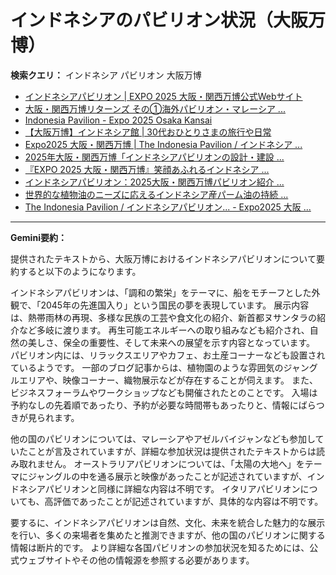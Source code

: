 # インドネシアのパビリオン状況（大阪万博）

**検索クエリ：** インドネシア パビリオン 大阪万博

- [インドネシアパビリオン | EXPO 2025 大阪・関西万博公式Webサイト](https://www.expo2025.or.jp/official-participant/indonesia/)
- [大阪・関西万博リターンズ その①海外パビリオン・マレーシア ...](https://ameblo.jp/mamehana0705/entry-12897501153.html)
- [Indonesia Pavilion - Expo 2025 Osaka Kansai](https://expo2025indonesia.id/)
- [【大阪万博】インドネシア館 | 30代おひとりさまの旅行や日常](https://ameblo.jp/yrk0327/entry-12902904410.html)
- [Expo2025 大阪・関西万博 | The Indonesia Pavilion / インドネシア ...](https://www.instagram.com/p/C6s6GRiu_ZW/)
- [2025年大阪・関西万博「インドネシアパビリオンの設計・建設 ...](https://www.fujiya-net.co.jp/news/20240501)
- [『EXPO 2025 大阪・関西万博』笑顔あふれるインドネシア ...](https://note.com/yamada_tourist/n/n27bea8822b97)
- [インドネシアパビリオン：2025大阪・関西万博パビリオン紹介 ...](https://www.nippon.com/ja/guide-to-japan/expo2025021/)
- [世界的な植物油のニーズに応えるインドネシア産パーム油の持続 ...](https://theme-weeks.expo2025.or.jp/program/detail/6736f12e30e34.html)
- [The Indonesia Pavilion / インドネシアパビリオン... - Expo2025 大阪 ...](https://www.facebook.com/expo2025japan/posts/-the-indonesia-pavilion-%E3%82%A4%E3%83%B3%E3%83%89%E3%83%8D%E3%82%B7%E3%82%A2%E3%83%91%E3%83%93%E3%83%AA%E3%82%AA%E3%83%B3%E3%82%A4%E3%83%B3%E3%83%89%E3%83%8D%E3%82%B7%E3%82%A2%E3%83%91%E3%83%93%E3%83%AA%E3%82%AA%E3%83%B3%E3%81%AF%E8%B1%8A%E3%81%8B%E3%81%AA%E5%8F%AF%E8%83%BD%E6%80%A7%E3%81%A8%E6%98%8E%E3%82%8B%E3%81%84%E6%98%8E%E6%97%A5%E3%81%B8%E3%81%AE%E5%B8%8C%E6%9C%9B%E3%82%92%E7%A7%98%E3%82%81%E3%81%9F%E5%9B%BD%E3%81%A8%E3%81%97%E3%81%A6%E3%81%A0%E3%81%91%E3%81%A7%E3%81%AA%E3%81%8F%E4%B8%96%E7%95%8C%E3%81%AE%E8%AA%BF/748797680759236/)


---

**Gemini要約：**

提供されたテキストから、大阪万博におけるインドネシアパビリオンについて要約すると以下のようになります。

インドネシアパビリオンは、「調和の繁栄」をテーマに、船をモチーフとした外観で、「2045年の先進国入り」という国民の夢を表現しています。  展示内容は、熱帯雨林の再現、多様な民族の工芸や食文化の紹介、新首都ヌサンタラの紹介など多岐に渡ります。  再生可能エネルギーへの取り組みなども紹介され、自然の美しさ、保全の重要性、そして未来への展望を示す内容となっています。  パビリオン内には、リラックスエリアやカフェ、お土産コーナーなども設置されているようです。  一部のブログ記事からは、植物園のような雰囲気のジャングルエリアや、映像コーナー、織物展示などが存在することが伺えます。  また、ビジネスフォーラムやワークショップなども開催されたとのことです。  入場は予約なしの先着順であったり、予約が必要な時間帯もあったりと、情報にばらつきが見られます。

他の国のパビリオンについては、マレーシアやアゼルバイジャンなども参加していたことが言及されていますが、詳細な参加状況は提供されたテキストからは読み取れません。  オーストラリアパビリオンについては、「太陽の大地へ」をテーマにジャングルの中を通る展示と映像があったことが記述されていますが、インドネシアパビリオンと同様に詳細な内容は不明です。 イタリアパビリオンについても、高評価であったことが記述されていますが、具体的な内容は不明です。


要するに、インドネシアパビリオンは自然、文化、未来を統合した魅力的な展示を行い、多くの来場者を集めたと推測できますが、他の国のパビリオンに関する情報は断片的です。  より詳細な各国パビリオンの参加状況を知るためには、公式ウェブサイトやその他の情報源を参照する必要があります。

